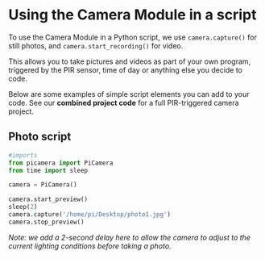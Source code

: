 ﻿# Using the Camera Module in a script

To use the Camera Module in a Python script, we use  ```camera.capture()``` for still photos, and ```camera.start_recording()``` for video.

This allows you to take pictures and videos as part of your own program, triggered by the PIR sensor, time of day or anything else you decide to code.

Below are some examples of simple script elements you can add to your code. See our **combined project code** for a full PIR-triggered camera project.
## Photo script
```python
#imports
from picamera import PiCamera
from time import sleep

camera = PiCamera()

camera.start_preview()
sleep(2)
camera.capture('/home/pi/Desktop/photo1.jpg')
camera.stop_preview()
```
*Note: we add a 2-second delay here to allow the camera to adjust to the current lighting conditions before taking a photo.*
